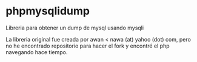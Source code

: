# phpmysqlidump
Libreria para obtener un dump de mysql usando mysqli

La libreria original fue creada por awan < nawa (at) yahoo (dot) com, pero no he encontrado repositorio para hacer el fork
y encontré el php navegando hace tiempo.


